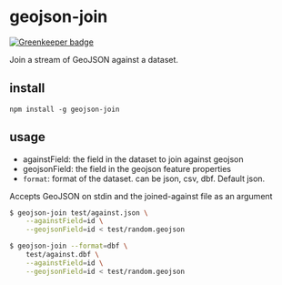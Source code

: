 # geojson-join

[![Greenkeeper badge](https://badges.greenkeeper.io/tmcw/geojson-join.svg)](https://greenkeeper.io/)

Join a stream of GeoJSON against a dataset.

## install

    npm install -g geojson-join

## usage

* againstField: the field in the dataset to join against geojson
* geojsonField: the field in the geojson feature properties
* `format`: format of the dataset. can be json, csv, dbf. Default json.

Accepts GeoJSON on stdin and the joined-against file as an argument

```sh
$ geojson-join test/against.json \
    --againstField=id \
    --geojsonField=id < test/random.geojson
```

```sh
$ geojson-join --format=dbf \
    test/against.dbf \
    --againstField=id \
    --geojsonField=id < test/random.geojson
```
